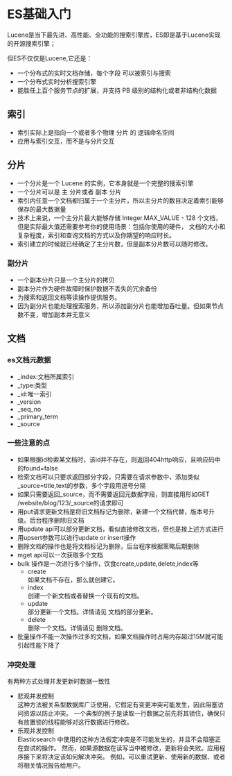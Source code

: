 # ES基础入门

Lucene是当下最先进、高性能、全功能的搜索引擎库，ES即是基于Lucene实现的开源搜索引擎；

但ES不仅仅是Lucene,它还是：  

* 一个分布式的实时文档存储，每个字段 可以被索引与搜索
* 一个分布式实时分析搜索引擎
* 能胜任上百个服务节点的扩展，并支持 PB 级别的结构化或者非结构化数据

## 索引
* 索引实际上是指向一个或者多个物理 分片 的 逻辑命名空间 
* 应用与索引交互，而不是与分片交互


## 分片
* 一个分片是一个 Lucene 的实例，它本身就是一个完整的搜索引擎
* 一个分片可以是 主 分片或者 副本 分片
* 索引内任意一个文档都归属于一个主分片，所以主分片的数目决定着索引能够保存的最大数据量
* 技术上来说，一个主分片最大能够存储 Integer.MAX_VALUE - 128 个文档，但是实际最大值还需要参考你的使用场景：包括你使用的硬件， 文档的大小和复杂程度，索引和查询文档的方式以及你期望的响应时长。
* 索引建立的时候就已经确定了主分片数，但是副本分片数可以随时修改。

### 副分片
* 一个副本分片只是一个主分片的拷贝
* 副本分片作为硬件故障时保护数据不丢失的冗余备份
* 为搜索和返回文档等读操作提供服务。
* 因为副分片也能处理搜索服务，所以添加副分片也能增加吞吐量。但如果节点数不变，增加副本并无意义


## 文档
### es文档元数据
* _index:文档所属索引
* _type:类型
* _id:唯一索引
* _version
* _seq_no
* _primary_term
* _source

### 一些注意的点
* 如果根据id检索某文档时，该id并不存在，则返回404http响应，且响应码中的found=false
* 检索文档可以只要求返回部分字段，只需要在请求参数中，添加类似_source=title,text的参数，多个字段用逗号分隔
* 如果只需要返回_source，而不需要返回元数据字段，则直接用形如GET /website/blog/123/_source的请求即可
* 用put请求更新文档是将旧文档标记为删除，新建一个文档代替，版本号升级。后台程序删除旧文档
* 用update api可以部分更新文档，看似直接修改文档，但也是按上述方式进行
* 用upsert参数可以进行update or insert操作
* 删除文档的操作也是将文档标记为删除，后台程序根据策略后期删除
* mget api可以一次获取多个文档
* bulk 操作是一次进行多个操作，饮食create,update,delete,index等
	* create  
	如果文档不存在，那么就创建它。
	* index  
	创建一个新文档或者替换一个现有的文档。
	* update  
	部分更新一个文档。详情请见 文档的部分更新。
	* delete  
	删除一个文档。详情请见 删除文档。
* 批量操作不能一次操作过多的文档，如果文档操作时占用内存超过15M就可能引起性能下降了


### 冲突处理
有两种方式处理并发更新时数据一致性

* 悲观并发控制  
	这种方法被关系型数据库广泛使用，它假定有变更冲突可能发生，因此阻塞访问资源以防止冲突。 一个典型的例子是读取一行数据之前先将其锁住，确保只有放置锁的线程能够对这行数据进行修改。
* 乐观并发控制  
	Elasticsearch 中使用的这种方法假定冲突是不可能发生的，并且不会阻塞正在尝试的操作。 然而，如果源数据在读写当中被修改，更新将会失败。应用程序接下来将决定该如何解决冲突。 例如，可以重试更新、使用新的数据、或者将相关情况报告给用户。
